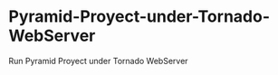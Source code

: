 Pyramid-Proyect-under-Tornado-WebServer
=======================================

Run Pyramid Proyect under Tornado WebServer
